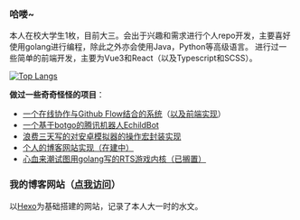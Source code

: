 ### 哈喽~

本人在校大学生1枚，目前大三。会出于兴趣和需求进行个人repo开发，主要喜好使用golang进行编程，除此之外亦会使用Java，Python等高级语言。
进行过一些简单的前端开发，主要为Vue3和React（以及Typescript和SCSS）。

[![Top Langs](https://github-readme-stats.vercel.app/api/top-langs/?username=ElectRICdll&layout=donut&title_color=0f285a&text_color=061229&icon_color=588b04&border_color=ffffff40&locale=cn)](https://github.com/anuraghazra/github-readme-stats)

**做过一些奇奇怪怪的项目**：
* [一个在线协作与Github Flow结合的系统](https://github.com/ElectRICdll/Campfire)（[以及前端实现](https://github.com/wryte123/camp-v3)）
* [一个基于botgo的腾讯机器人EchildBot](https://github.com/ElectRICdll/EchildBot)
* [浪费三天写的对安卓模拟器的操作宏封装实现](https://github.com/ElectRICdll/MoonluxMarco)
* [个人的博客网站实现（在建中）](https://github.com/ElectRICdll/elz-blog)
* [心血来潮试图用golang写的RTS游戏内核（已搁置）](https://github.com/ElectRICdll/KONN)

### 我的博客网站（[点我访问](https://elzchannel.online)）
以[Hexo](https://github.com/hexojs/hexo)为基础搭建的网站，记录了本人大一时的水文。

